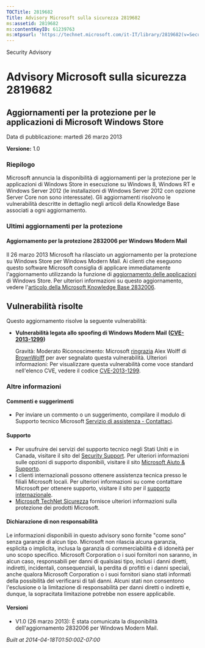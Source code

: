 ```yaml
---
TOCTitle: 2819682
Title: Advisory Microsoft sulla sicurezza 2819682
ms:assetid: 2819682
ms:contentKeyID: 61239763
ms:mtpsurl: 'https://technet.microsoft.com/it-IT/library/2819682(v=Security.10)'
---
```


Security Advisory

Advisory Microsoft sulla sicurezza 2819682
==========================================

Aggiornamenti per la protezione per le applicazioni di Microsoft Windows Store
------------------------------------------------------------------------------

Data di pubblicazione: martedì 26 marzo 2013

**Versione:** 1.0

### Riepilogo

Microsoft annuncia la disponibilità di aggiornamenti per la protezione per le applicazioni di Windows Store in esecuzione su Windows 8, Windows RT e Windows Server 2012 (le installazioni di Windows Server 2012 con opzione Server Core non sono interessate). Gli aggiornamenti risolvono le vulnerabilità descritte in dettaglio negli articoli della Knowledge Base associati a ogni aggiornamento.

### Ultimi aggiornamenti per la protezione

#### Aggiornamento per la protezione 2832006 per Windows Modern Mail

Il 26 marzo 2013 Microsoft ha rilasciato un aggiornamento per la protezione su Windows Store per Windows Modern Mail. Ai clienti che eseguono questo software Microsoft consiglia di applicare immediatamente l'aggiornamento utilizzando la funzione di [aggiornamento delle applicazioni](https://technet.microsoft.com/it-IT/library/updates(v=Security.10)) di Windows Store. Per ulteriori informazioni su questo aggiornamento, vedere l'[articolo della Microsoft Knowledge Base 2832006](http://support.microsoft.com/kb/2832006).

Vulnerabilità risolte
---------------------

<span></span>
Questo aggiornamento risolve la seguente vulnerabilità:

-   **Vulnerabilità legata allo spoofing di Windows Modern Mail** **(**[**CVE-2013-1299**](http://www.cve.mitre.org/cgi-bin/cvename.cgi?name=cve-2013-1299)**)**

    Gravità: Moderato
    Riconoscimento: Microsoft [ringrazia](http://go.microsoft.com/fwlink/?linkid=21127) Alex Wolff di [BrownWolff](http://www.brownwolff.co.uk) per aver segnalato questa vulnerabilità.
    Ulteriori informazioni: Per visualizzare questa vulnerabilità come voce standard nell'elenco CVE, vedere il codice [CVE-2013-1299](http://www.cve.mitre.org/cgi-bin/cvename.cgi?name=cve-2013-1299).

### Altre informazioni

#### Commenti e suggerimenti

-   Per inviare un commento o un suggerimento, compilare il modulo di Supporto tecnico Microsoft [Servizio di assistenza - Contattaci](https://support.microsoft.com/common/survey.aspx?scid=sw;en;1257&showpage=1&ws=technet&sd=tech).

#### Supporto

-   Per usufruire dei servizi del supporto tecnico negli Stati Uniti e in Canada, visitare il sito del [Security Support](https://consumersecuritysupport.microsoft.com/default.aspx?mkt=it-it). Per ulteriori informazioni sulle opzioni di supporto disponibili, visitare il sito [Microsoft Aiuto &amp; Supporto](http://support.microsoft.com/?ln=it).
-   I clienti internazionali possono ottenere assistenza tecnica presso le filiali Microsoft locali. Per ulteriori informazioni su come contattare Microsoft per ottenere supporto, visitare il sito per il [supporto internazionale](http://support.microsoft.com/common/international.aspx).
-   [Microsoft TechNet Sicurezza](http://technet.microsoft.com/it-it/security/default.aspx) fornisce ulteriori informazioni sulla protezione dei prodotti Microsoft.

#### Dichiarazione di non responsabilità

Le informazioni disponibili in questo advisory sono fornite "come sono" senza garanzie di alcun tipo. Microsoft non rilascia alcuna garanzia, esplicita o implicita, inclusa la garanzia di commerciabilità e di idoneità per uno scopo specifico. Microsoft Corporation o i suoi fornitori non saranno, in alcun caso, responsabili per danni di qualsiasi tipo, inclusi i danni diretti, indiretti, incidentali, consequenziali, la perdita di profitti e i danni speciali, anche qualora Microsoft Corporation o i suoi fornitori siano stati informati della possibilità del verificarsi di tali danni. Alcuni stati non consentono l'esclusione o la limitazione di responsabilità per danni diretti o indiretti e, dunque, la sopracitata limitazione potrebbe non essere applicabile.

#### Versioni

-   V1.0 (26 marzo 2013): È stata comunicata la disponibilità dell'aggiornamento 2832006 per Windows Modern Mail.

*Built at 2014-04-18T01:50:00Z-07:00*
